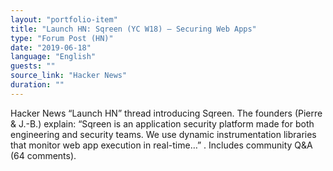 ```yaml
---
layout: "portfolio-item"
title: "Launch HN: Sqreen (YC W18) – Securing Web Apps"
type: "Forum Post (HN)"
date: "2019‑06‑18"
language: "English"
guests: ""
source_link: "Hacker News"
duration: ""
---
```


Hacker News “Launch HN” thread introducing Sqreen. The founders (Pierre & J.-B.) explain: “Sqreen is an application security platform made for both engineering and security teams. We use dynamic instrumentation libraries that monitor web app execution in real-time…” . Includes community Q&A (64 comments).
